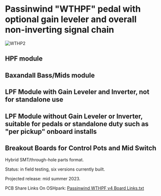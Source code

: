 # Passinwind "WTHPF" pedal with optional gain leveler and overall non-inverting signal chain



![WTHP2](https://user-images.githubusercontent.com/127763821/230929039-87084bcb-33d6-4a4a-8946-b5a6781607fe.jpg)


## HPF module

## Baxandall Bass/Mids module

## LPF Module with Gain Leveler and Inverter, not for standalone use 

## LPF Module without Gain Leveler or Inverter, suitable for pedals or standalone duty such as "per pickup" onboard installs

## Breakout Boards for Control Pots and Mid Switch

Hybrid SMT/through-hole parts format.

Status: in field testing, six versions currently built.

Projected release: mid summer 2023.

PCB Share Links On OSHpark: [Passinwind WTHPF v4 Board Links.txt](https://github.com/Passinwind/PW3B-LPF/files/12693039/Passinwind.WTHPF.v4.Board.Links.txt)
